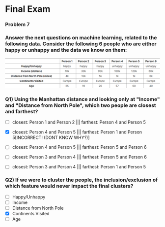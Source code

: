# Final Exam
### Problem 7

### Answer the next questions on machine learning, related to the following data. Consider the following 6 people who are either happy or unhappy and the data we know on them:
<img src='img4.png'>

### Q1) Using the Manhattan distance and looking only at "Income" and "Distance from North Pole", which two people are closest and farthest?

- [ ] closest: Person 1 and Person 2 ||| farthest: Person 4 and Person 5
- [x] closest: Person 4 and Person 5 ||| farthest: Person 1 and Person 5[INCORRECT! (DONT KNOW WHY?)]
- [ ] closest: Person 4 and Person 5 ||| farthest: Person 5 and Person 6
- [ ] closest: Person 3 and Person 4 ||| farthest: Person 5 and Person 6
- [ ] closest: Person 3 and Person 4 ||| farthest: Person 1 and Person 5


### Q2) If we were to cluster the people, the inclusion/exclusion of which feature would never impact the final clusters?

- [ ] Happy/Unhappy
- [ ] Income
- [ ] Distance from North Pole
- [x] Continents Visited
- [ ] Age